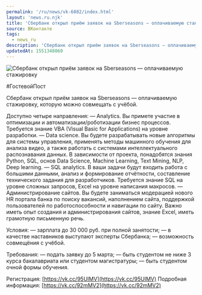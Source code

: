 ```yaml
---
permalink: '/ru/news/vk-6082/index.html'
layout: 'news.ru.njk'
title: 'Сбербанк открыл приём заявок на Sberseasons — оплачиваемую стажировку'
source: ВКонтакте
tags:
  - news_ru
description: 'Сбербанк открыл приём заявок на Sberseasons — оплачиваемую стажировку'
updatedAt: 1551348060
---
```

![Сбербанк открыл приём заявок на Sberseasons — оплачиваемую стажировку](https://sun9-71.userapi.com/impf/c849232/v849232867/13be97/36VPlJ1Kvtc.jpg?size=1280x854&quality=96&sign=863732bff9e4f04fcb6032c4ff78df60&c_uniq_tag=yZJWZMIQZ9OhLBqBQLeBdtAG3Lbv0P08GEL6-h76AYg&type=album)

#ГостевойПост

Сбербанк открыл приём заявок на Sberseasons — оплачиваемую стажировку, которую можно совмещать с учёбой.

Доступно четыре направления:
— Analytics. Вы примете участие в оптимизации и автоматизации/роботизации бизнес процессов. Требуется знание VBA (Visual Basic for Applications) на уровне разработки.
— Data science. Вы будете разрабатывать новые алгоритмы для системы управления, применять методы машинного обучения для анализа видео, а также работать с системами интеллектуального распознавания данных. В зависимости от проекта, понадобятся знания Python, SQL, основ Data Science, Machine Learning, Text Mining, NLP, Deep learning.
— SQL analytics. В ваши задачи будут входить работа с большими данными, анализ и формирование отчётности, составление технического задания для разработчиков. Требуется знание SQL на уровне сложных запросов, Excel на уровне написания макросов.
— Администрирование сайтов. Вы будете заниматься модерацией нового HR портала банка по поиску вакансий, наполнением сайта, поддержкой пользователей по работоспособности и навигации по сайту. Важно иметь опыт создания и администрирования сайтов, знание Excel, иметь грамотную письменную речь.

Условия:
— зарплата до 30 000 руб. при полной занятости;
— в качестве наставников выступают эксперты Сбербанка;
— возможность совмещёния с учёбой.

Требования:
— подать заявку до 5 марта;
— быть студентом не ниже 3 курса бакалавриата или студентом магистратуры;
— быть студентом очной формы обучения.

Регистрация: [https://vk.cc/95UIMV](https://vk.cc/95UIMV)
Подробная информация: [https://vk.cc/92mMV2](https://vk.cc/92mMV2)

